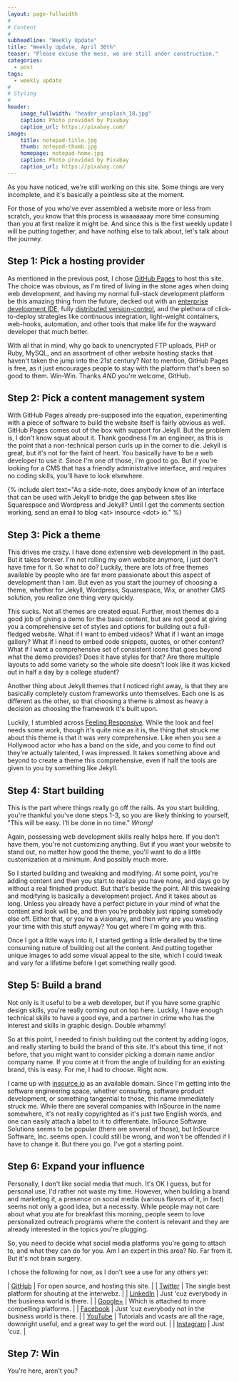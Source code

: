 ```yaml
---
layout: page-fullwidth
#
# Content
#
subheadline: "Weekly Update"
title: "Weekly Update, April 30th"
teaser: "Please excuse the mess, we are still under construction."
categories:
  - post
tags:
  - weekly update
#
# Styling
#
header:
    image_fullwidth: "header_unsplash_18.jpg"
    caption: Photo provided by Pixabay
    caption_url: https://pixabay.com/
image:
    title: notepad-title.jpg
    thumb: notepad-thumb.jpg
    homepage: notepad-home.jpg
    caption: Photo provided by Pixabay
    caption_url: https://pixabay.com/
---
```

As you have noticed, we're still working on this site. Some things are very incomplete, and it's basically a pointless site at the moment.

For those of you who've ever assembled a website more or less from scratch, you know that this process is waaaaaaay more time consuming than you at first realize it might be. And since this is the first weekly update I will be putting together, and have nothing else to talk about, let's talk about the journey.

Step 1: Pick a hosting provider
---

As mentioned in the previous post, I chose [GitHub Pages][1] to host this site. The choice was obvious, as I'm tired of living in the stone ages when doing web development, and having my normal full-stack development platform be this amazing thing from the future, decked out with an [enterprise development IDE][2], fully [distributed version-control][3], and the plethora of click-to-deploy strategies like continuous integration, light-weight containers, web-hooks, automation, and other tools that make life for the wayward developer that much better.

With all that in mind, why go back to unencrypted FTP uploads, PHP or Ruby, MySQL, and an assortment of other website hosting stacks that haven't taken the jump into the 21st century? Not to mention, GitHub Pages is free, as it just encourages people to stay with the platform that's been so good to them. Win-Win. Thanks *AND* you're welcome, GitHub.

Step 2: Pick a content management system
---

With GitHub Pages already pre-supposed into the equation, experimenting with a piece of software to build the website itself is fairly obvious as well. GitHub Pages comes out of the box with support for Jekyll. But the problem is, I don't know squat about it. Thank goodness I'm an engineer, as this is the point that a non-technical person curls up in the corner to die. Jekyll is great, but it's not for the faint of heart. You basically have to be a web developer to use it. Since I'm one of those, I'm good to go. But if you're looking for a CMS that has a friendly administrative interface, and requires no coding skills, you'll have to look elsewhere.

{% include alert text="As a side-note, does anybody know of an interface that can be used with Jekyll to bridge the gap between sites like Squarespace and Wordpress and Jekyll? Until I get the comments section working, send an email to blog &lt;at&gt; insource &lt;dot&gt; io." %}

Step 3: Pick a theme
---

This drives me crazy. I have done extensive web development in the past. But it takes forever. I'm not rolling my own website anymore, I just don't have time for it. So what to do? Luckily, there are lots of free themes available by people who are far more passionate about this aspect of development than I am. But even as you start the journey of choosing a theme, whether for Jekyll, Wordpress, Squarespace, Wix, or another CMS solution, you realize one thing very quickly.

This sucks. Not all themes are created equal. Further, most themes do a good job of giving a demo for the basic content, but are not good at giving you a comprehensive set of styles and options for building out a full-fledged website. What if I want to embed videos? What if I want an image gallery? What if I need to embed code snippets, quotes, or other content? What if I want a comprehensive set of consistent icons that goes beyond what the demo provides? Does it have styles for that? Are there multiple layouts to add some variety so the whole site doesn't look like it was kicked out in half a day by a college student?

Another thing about Jekyll themes that I noticed right away, is that they are basically completely custom frameworks unto themselves. Each one is as different as the other, so that choosing a theme is almost as heavy a decision as choosing the framework it's built upon.

Luckily, I stumbled across [Feeling Responsive][4]. While the look and feel needs some work, though it's quite nice as it is, the thing that struck me about this theme is that it was very comprehensive. Like when you see a Hollywood actor who has a band on the side, and you come to find out they're actually talented, I was impressed. It takes something above and beyond to create a theme this comprehensive, even if half the tools are given to you by something like Jekyll.

Step 4: Start building
---

This is the part where things really go off the rails. As you start building, you're thankful you've done steps 1-3, so you are likely thinking to yourself, "This will be easy. I'll be done in no time." *Wrong!*

Again, possessing web development skills really helps here. If you don't have them, you're not customizing anything. But if you want your website to stand out, no matter how good the theme, you'll want to do a little customization at a minimum. And possibly much more.

So I started building and tweaking and modifying. At some point, you're adding content and then you start to realize you have none, and days go by without a real finished product. But that's beside the point. All this tweaking and modifying is basically a development project. And it takes about as long. Unless you already have a perfect picture in your mind of what the content and look will be, and then you're probably just ripping somebody else off. Either that, or you're a visionary, and then why are you wasting your time with this stuff anyway? You get where I'm going with this.

Once I got a little ways into it, I started getting a little derailed by the time consuming nature of building out all the content. And putting together unique images to add some visual appeal to the site, which I could tweak and vary for a lifetime before I get something really good.

Step 5: Build a brand
---

Not only is it useful to be a web developer, but if you have some graphic design skills, you're really coming out on top here. Luckily, I have enough technical skills to have a good eye, and a partner in crime who has the interest and skills in graphic design. Double whammy!

So at this point, I needed to finish building out the content by adding logos, and really starting to build the brand of this site. It's about this time, if not before, that you might want to consider picking a domain name and/or company name. If you come at it from the angle of building for an existing brand, this is easy. For me, I had to choose. Right now.

I came up with [insource.io][5] as an available domain. Since I'm getting into the software engineering space, whether consulting, software product development, or something tangential to those, this name immediately struck me. While there are several companies with InSource in the name somewhere, it's not really copyrighted as it's just two English words, and one can easily attach a label to it to differentiate. InSource Software Solutions seems to be popular (there are several of those), but InSource Software, Inc. seems open. I could still be wrong, and won't be offended if I have to change it. But there you go. I've got a starting point.

Step 6: Expand your influence
---

Personally, I don't like social media that much. It's OK I guess, but for personal use, I'd rather not waste my time. However, when building a brand and marketing it, a presence on social media (various flavors of it, in fact) seems not only a good idea, but a necessity. While people may not care about what you ate for breakfast this morning, people seem to love personalized outreach programs where the content is relevant and they are already interested in the topics you're plugging.

So, you need to decide what social media platforms you're going to attach to, and what they can do for you. Am I an expert in this area? No. Far from it. But it's not brain surgery.

I chose the following for now, as I don't see a use for any others yet:

| [GitHub][6]     | For open source, and hosting this site. |
| [Twitter][7]    | The single best platform for shouting at the interwebz. |
| [LinkedIn][8]   | Just 'cuz everybody in the business world is there. |
| [Google+][9]    | Which is attached to more compelling platforms. |
| [Facebook][10]  | Just 'cuz everybody not in the business world is there. |
| [YouTube][11]   | Tutorials and vcasts are all the rage, downright useful, and a great way to get the word out. |
| [Instagram][12] | Just 'cuz. |

Step 7: Win
---

You're here, aren't you?



 [1]: https://pages.github.com/
 [2]: https://www.jetbrains.com/idea/
 [3]: https://git-scm.com/
 [4]: http://phlow.github.io/feeling-responsive/
 [5]: http://insource.io/
 [6]: http://github.com/InSourceSoftware
 [7]: http://twitter.com/InSourceOmaha
 [8]: https://www.linkedin.com/company/insource-software
 [9]: https://plus.google.com/u/0/b/116388734123404805483/116388734123404805483
 [10]: http://www.facebook.com/InSourceSoftware
 [11]: #
 [12]: #
 [13]: #
 [14]: #
 [15]: #